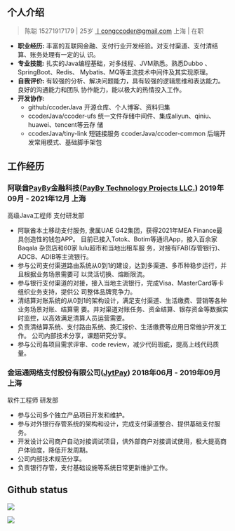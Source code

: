 ## 个人介绍
> 陈聪  15271917179 | 25岁 丨congccoder@gmail.com 上海 | 在职
+ **职业经历:** 丰富的互联网金融、支付行业开发经验。对支付渠道、支付清结算、账务处理有一定的认 识。
+ **专业技能:** 扎实的Java编程基础，对多线程、JVM熟悉。熟悉Dubbo 、SpringBoot、Redis、 Mybatis、MQ等主流技术中间件及其实现原理。
+ **自我评价:** 有较强的分析、解决问题能力，具有较强的逻辑思维和表达能力。良好的沟通能力和团队 协作能力，能以极大的热情投入工作。
+ **开发协作:**
  + github/ccoderJava 开源仓库、个人博客、资料归集
  + ccoderJava/ccoder-ufs 统一文件存储中间件、集成aliyun、qiniu、huawei、tencent等云存 储
  + ccoderJava/tiny-link 短链接服务 ccoderJava/ccoder-common 后端开发常用模式、基础脚手架包


## 工作经历
### 阿联酋[PayBy](https://github.com/PayBy)金融科技([PayBy Technology Projects LLC.](https://github.com/PayBy)) 2019年09月 - 2021年12月 上海
高级Java工程师 支付研发部

+ 阿联酋本土移动支付服务, 隶属UAE G42集团，获得2021年MEA Finance最具创造性的钱包APP。 目前已接入Totok、Botim等通讯App，接入百余家Baqala 杂货店和60家 lulu超市和当地出租⻋服 务，对接有FAB(存管银行)、ADCB、ADIB等主流银行。
+ 参与公司支付渠道路由系统从0到1的建设，达到多渠道、多币种稳步运行，并且根据业务场景需要可 以灵活切换、熔断限流。
+ 参与银行支付渠道的对接，接入当地主流银行，完成Visa、MasterCard等卡组织业务支持，提供公 司整体品牌竞争力。
+ 清结算对账系统的从0到1的架构设计，满足支付渠道、生活缴费、营销等各种业务场景对账、结算需 要。并对渠道对账任务、资金结算、银存资金等数据实时监控，以高效满足清算人员运营需要。
+ 负责清结算系统、支付路由系统、换汇报价、生活缴费等应用日常维护开发工作。 公司内部技术分享，课题研究分享。
+ 参与公司各项目需求评审、code review，减少代码瑕疵，提高上线代码质量。

### 金运通网络支付股份有限公司([JytPay](http://www.jytpay.com/)) 2018年06月 - 2019年09月 上海
软件工程师 研发部
+ 参与公司多个独立产品项目开发和维护。
+ 参与对外银行存管系统的架构和设计，完成支付渠道整合、提供基础支付服务。
+ 开发设计公司商户自动对接调试项目，供外部商户对接调试使用，极大提高商户体验度，降低开发周期。 
+ 公司内部技术规范分享。
+ 负责银行存管，支付基础设施等系统日常更新维护工作。



## Github status

![](https://github-readme-stats.vercel.app/api?username=ccoderJava&show_icons=true&show_owner=true&count_private=true)

![](https://activity-graph.herokuapp.com/graph?username=ccoderJava&theme=github)

